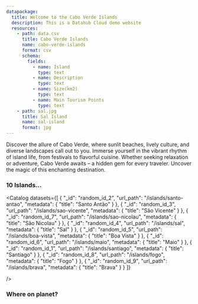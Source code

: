 ```yaml
---
datapackage:
  title: Welcome to the Cabo Verde Islands
  description: This is a Datahub Cloud demo website
  resources:
    - path: data.csv
      title: Cabo Verde Islands
      name: cabo-verde-islands
      format: csv
      schema:
        fields:
          - name: Island
            type: text
          - name: Description
            type: text
          - name: Size(km2)
            type: text
          - name: Main Tourism Points
            type: text
    - path: sal.jpg
      title: Sal Island
      name: sal-island
      format: jpg
---
```


Discover the allure of Cabo Verde, where sunlit beaches, lively culture, and diverse landscapes call out to you. Immerse yourself in the vibrant rhythm of island life, from festivals to flavorful cuisine. Whether seeking relaxation or adventure, Cabo Verde awaits – a hidden gem for every traveler. Uncover the magic of this enchanting destination.

### 10 Islands...

<Catalog
datasets={[
{
"_id": "random_id_2",
"url_path": "/islands/santo-antao",
"metadata": {
"title": "Santo Antão"
}
},
{
"_id": "random_id_3",
"url_path": "/islands/sao-vicente",
"metadata": {
"title": "São Vicente"
}
},
{
"_id": "random_id_7",
"url_path": "/islands/sao-nicolau",
"metadata": {
"title": "São Nicolau"
}
},
{
"_id": "random_id_4",
"url_path": "/islands/sal",
"metadata": {
"title": "Sal"
}
},
{
"_id": "random_id_5",
"url_path": "/islands/boa-vista",
"metadata": {
"title": "Boa Vista"
}
},
{
"_id": "random_id_6",
"url_path": "/islands/maio",
"metadata": {
"title": "Maio"
}
},
{
"_id": "random_id_1",
"url_path": "/islands/santiago",
"metadata": {
"title": "Santiago"
}
},
{
"_id": "random_id_8",
"url_path": "/islands/fogo",
"metadata": {
"title": "Fogo"
}
},
{
"_id": "random_id_9",
"url_path": "/islands/brava",
"metadata": {
"title": "Brava"
}
}
]}

/>

### Where on planet?
